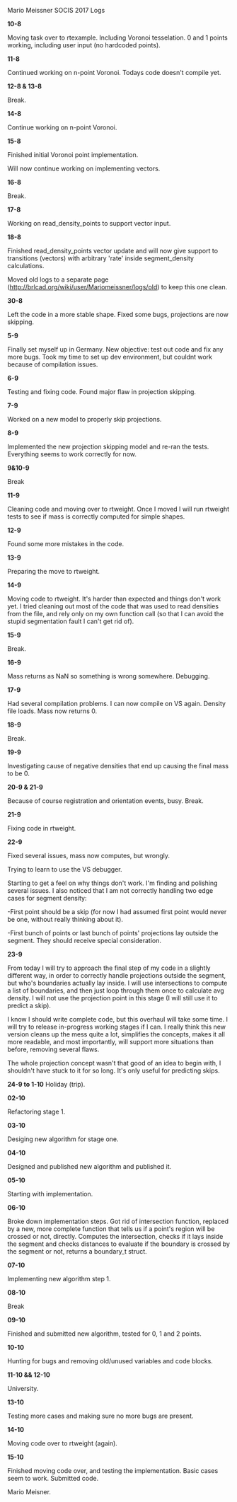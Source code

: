 Mario Meissner SOCIS 2017 Logs

**10-8**

Moving task over to rtexample. Including Voronoi tesselation. 0 and 1
points working, including user input (no hardcoded points).

**11-8**

Continued working on n-point Voronoi. Todays code doesn't compile yet.

**12-8 & 13-8**

Break.

**14-8**

Continue working on n-point Voronoi.

**15-8**

Finished initial Voronoi point implementation.

Will now continue working on implementing vectors.

**16-8**

Break.

**17-8**

Working on read_density_points to support vector input.

**18-8**

Finished read_density_points vector update and will now give support
to transitions (vectors) with arbitrary 'rate' inside segment_density
calculations.

Moved old logs to a separate page
(http://brlcad.org/wiki/user/Mariomeissner/logs/old) to keep this one
clean.

**30-8**

Left the code in a more stable shape. Fixed some bugs, projections are
now skipping.

**5-9**

Finally set myself up in Germany. New objective: test out code and fix
any more bugs. Took my time to set up dev environment, but couldnt work
because of compilation issues.

**6-9**

Testing and fixing code. Found major flaw in projection skipping.

**7-9**

Worked on a new model to properly skip projections.

**8-9**

Implemented the new projection skipping model and re-ran the tests.
Everything seems to work correctly for now.

**9&10-9**

Break

**11-9**

Cleaning code and moving over to rtweight. Once I moved I will run
rtweight tests to see if mass is correctly computed for simple shapes.

**12-9**

Found some more mistakes in the code.

**13-9**

Preparing the move to rtweight.

**14-9**

Moving code to rtweight. It's harder than expected and things don't work
yet. I tried cleaning out most of the code that was used to read
densities from the file, and rely only on my own function call (so that
I can avoid the stupid segmentation fault I can't get rid of).

**15-9**

Break.

**16-9**

Mass returns as NaN so something is wrong somewhere. Debugging.

**17-9**

Had several compilation problems. I can now compile on VS again. Density
file loads. Mass now returns 0.

**18-9**

Break.

**19-9**

Investigating cause of negative densities that end up causing the final
mass to be 0.

**20-9 & 21-9**

Because of course registration and orientation events, busy. Break.

**21-9**

Fixing code in rtweight.

**22-9**

Fixed several issues, mass now computes, but wrongly.

Trying to learn to use the VS debugger.

Starting to get a feel on why things don't work. I'm finding and
polishing several issues. I also noticed that I am not correctly
handling two edge cases for segment density:

-First point should be a skip (for now I had assumed first point would
never be one, without really thinking about it).

-First bunch of points or last bunch of points' projections lay outside
the segment. They should receive special consideration.

**23-9**

From today I will try to approach the final step of my code in a
slightly different way, in order to correctly handle projections outside
the segment, but who's boundaries actually lay inside. I will use
intersections to compute a list of boundaries, and then just loop
through them once to calculate avg density. I will not use the
projection point in this stage (I will still use it to predict a skip).

I know I should write complete code, but this overhaul will take some
time. I will try to release in-progress working stages if I can. I
really think this new version cleans up the mess quite a lot, simplifies
the concepts, makes it all more readable, and most importantly, will
support more situations than before, removing several flaws.

The whole projection concept wasn't that good of an idea to begin with,
I shouldn't have stuck to it for so long. It's only useful for
predicting skips.

**24-9 to 1-10** Holiday (trip).

**02-10**

Refactoring stage 1.

**03-10**

Desiging new algorithm for stage one.

**04-10**

Designed and published new algorithm and published it.

**05-10**

Starting with implementation.

**06-10**

Broke down implementation steps. Got rid of intersection function,
replaced by a new, more complete function that tells us if a point's
region will be crossed or not, directly. Computes the intersection,
checks if it lays inside the segment and checks distances to evaluate if
the boundary is crossed by the segment or not, returns a boundary_t
struct.

**07-10**

Implementing new algorithm step 1.

**08-10**

Break

**09-10**

Finished and submitted new algorithm, tested for 0, 1 and 2 points.

**10-10**

Hunting for bugs and removing old/unused variables and code blocks.

**11-10 && 12-10**

University.

**13-10**

Testing more cases and making sure no more bugs are present.

**14-10**

Moving code over to rtweight (again).

**15-10**

Finished moving code over, and testing the implementation. Basic cases
seem to work. Submitted code.

Mario Meisner.
